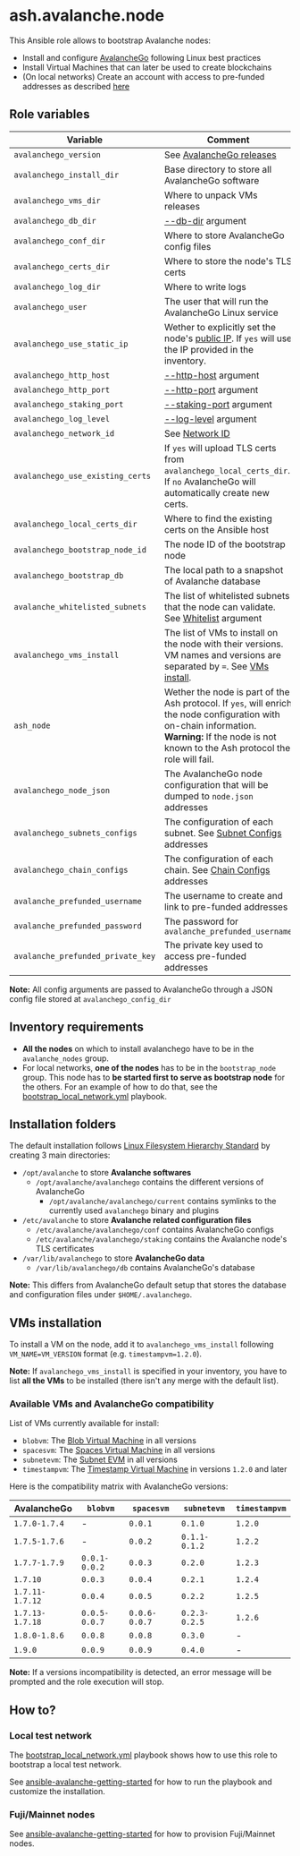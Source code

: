 # ash.avalanche.node

This Ansible role allows to bootstrap Avalanche nodes:

- Install and configure [AvalancheGo](https://github.com/ava-labs/avalanchego) following Linux best practices
- Install Virtual Machines that can later be used to create blockchains
- (On local networks) Create an account with access to pre-funded addresses as described [here](https://docs.avax.network/build/tutorials/platform/fund-a-local-test-network)

## Role variables

| Variable                          | Comment                                                                                                                                                                                            | Default value                                                  |
| --------------------------------- | -------------------------------------------------------------------------------------------------------------------------------------------------------------------------------------------------- | -------------------------------------------------------------- |
| `avalanchego_version`             | See [AvalancheGo releases](https://github.com/ava-labs/avalanchego/releases)                                                                                                                       | `1.9.0`                                                        |
| `avalanchego_install_dir`         | Base directory to store all AvalancheGo software                                                                                                                                                   | `/opt/avalanche/avalanchego`                                   |
| `avalanchego_vms_dir`             | Where to unpack VMs releases                                                                                                                                                                       | `/opt/avalanche/vms`                                           |
| `avalanchego_db_dir`              | [--db-dir](https://docs.avax.network/build/references/avalanchego-config-flags#--db-dir-string-file-path) argument                                                                                 | `/var/lib/avalanchego/db`                                      |
| `avalanchego_conf_dir`            | Where to store AvalancheGo config files                                                                                                                                                            | `/etc/avalanche/avalanchego/conf`                              |
| `avalanchego_certs_dir`           | Where to store the node's TLS certs                                                                                                                                                                | `/etc/avalanche/avalanchego/staking`                           |
| `avalanchego_log_dir`             | Where to write logs                                                                                                                                                                                | `/var/log/avalanche/avalanchego`                               |
| `avalanchego_user`                | The user that will run the AvalancheGo Linux service                                                                                                                                               | `avalanche`                                                    |
| `avalanchego_use_static_ip`       | Wether to explicitly set the node's [public IP](https://docs.avax.network/build/references/avalanchego-config-flags#public-ip). If `yes` will use the IP provided in the inventory.                | `yes`                                                          |
| `avalanchego_http_host`           | [--http-host](https://docs.avax.network/build/references/avalanchego-config-flags#--http-host-string) argument                                                                                     | `127.0.0.1`                                                    |
| `avalanchego_http_port`           | [--http-port](https://docs.avax.network/build/references/avalanchego-config-flags#--http-port-int) argument                                                                                        | `9650`                                                         |
| `avalanchego_staking_port`        | [--staking-port](https://docs.avax.network/build/references/avalanchego-config-flags#--staking-port-int) argument                                                                                  | `9651`                                                         |
| `avalanchego_log_level`           | [--log-level](https://docs.avax.network/build/references/avalanchego-config-flags/#--log-level-string-off-fatal-error-warn-info-debug-verbo) argument                                              | `info`                                                         |
| `avalanchego_network_id`          | See [Network ID](https://docs.avax.network/build/references/avalanchego-config-flags/#network-id)                                                                                                  | `fuji`                                                         |
| `avalanchego_use_existing_certs`  | If `yes` will upload TLS certs from `avalanchego_local_certs_dir`. If `no` AvalancheGo will automatically create new certs.                                                                        | `no`                                                           |
| `avalanchego_local_certs_dir`     | Where to find the existing certs on the Ansible host                                                                                                                                               | `"{{ playbook_dir }}/files/certs"`                             |
| `avalanchego_bootstrap_node_id`   | The node ID of the bootstrap node                                                                                                                                                                  | `NodeID-7Xhw2mDxuDS44j42TCB6U5579esbSt3Lg`                     |
| `avalanchego_bootstrap_db`        | The local path to a snapshot of Avalanche database                                                                                                                                                 | `""`                                                           |
| `avalanche_whitelisted_subnets`   | The list of whitelisted subnets that the node can validate. See [Whitelist](https://docs.avax.network/nodes/maintain/avalanchego-config-flags#whitelist) argument                                  | `""`                                                           |
| `avalanchego_vms_install`         | The list of VMs to install on the node with their versions. VM names and versions are separated by `=`. See [VMs install](#vms-installation).                                                      | `['timestampvm=1.2.0']`                                        |
| `ash_node`                        | Wether the node is part of the Ash protocol. If `yes`, will enrich the node configuration with on-chain information. **Warning:** If the node is not known to the Ash protocol the role will fail. | `no`                                                           |
| `avalanchego_node_json`           | The AvalancheGo node configuration that will be dumped to `node.json` addresses                                                                                                                    | NA                                                             |
| `avalanchego_subnets_configs`     | The configuration of each subnet. See [Subnet Configs](https://docs.avax.network/nodes/maintain/subnet-configs) addresses                                                                          | `{}`                                                           |
| `avalanchego_chain_configs`       | The configuration of each chain. See [Chain Configs](https://docs.avax.network/nodes/maintain/chain-config-flags) addresses                                                                        | `{ C: { state-sync-enabled: true }}`                           |
| `avalanche_prefunded_username`    | The username to create and link to pre-funded addresses                                                                                                                                            | `ewoq`                                                         |
| `avalanche_prefunded_password`    | The password for `avalanche_prefunded_username`                                                                                                                                                    | `I_l1ve_@_Endor`                                               |
| `avalanche_prefunded_private_key` | The private key used to access pre-funded addresses                                                                                                                                                | `PrivateKey-ewoqjP7PxY4yr3iLTpLisriqt94hdyDFNgchSxGGztUrTXtNN` |

**Note:** All config arguments are passed to AvalancheGo through a JSON config file stored at `avalanchego_config_dir`

## Inventory requirements

- **All the nodes** on which to install avalanchego have to be in the `avalanche_nodes` group.
- For local networks, **one of the nodes** has to be in the `bootstrap_node` group. This node has to **be started first to serve as bootstrap node** for the others. For an example of how to do that, see the [bootstrap_local_network.yml](../../playbooks/bootstrap_local_network.yml) playbook.

## Installation folders

The default installation follows [Linux Filesystem Hierarchy Standard](https://refspecs.linuxfoundation.org/FHS_3.0/fhs-3.0.html) by creating 3 main directories:

- `/opt/avalanche` to store **Avalanche softwares**
  - `/opt/avalanche/avalanchego` contains the different versions of AvalancheGo
    - `/opt/avalanche/avalanchego/current` contains symlinks to the currently used `avalanchego` binary and plugins
- `/etc/avalanche` to store **Avalanche related configuration files**
  - `/etc/avalanche/avalanchego/conf` contains AvalancheGo configs
  - `/etc/avalanche/avalanchego/staking` contains the Avalanche node's TLS certificates
- `/var/lib/avalanchego` to store **AvalancheGo data**
  - `/var/lib/avalanchego/db` contains AvalancheGo's database

**Note:** This differs from AvalancheGo default setup that stores the database and configuration files under `$HOME/.avalanchego`.

## VMs installation

To install a VM on the node, add it to `avalanchego_vms_install` following `VM_NAME=VM_VERSION` format (e.g. `timestampvm=1.2.0`).

**Note:** If `avalanchego_vms_install` is specified in your inventory, you have to list **all the VMs** to be installed (there isn't any merge with the default list).

### Available VMs and AvalancheGo compatibility

List of VMs currently available for install:

- `blobvm`: The [Blob Virtual Machine](https://github.com/ava-labs/blobvm) in all versions
- `spacesvm`: The [Spaces Virtual Machine](https://github.com/ava-labs/spacesvm) in all versions
- `subnetevm`: The [Subnet EVM](https://github.com/ava-labs/subnet-evm) in all versions
- `timestampvm`: The [Timestamp Virtual Machine](https://github.com/ava-labs/timestampvm) in versions `1.2.0` and later

Here is the compatibility matrix with AvalancheGo versions:

| AvalancheGo     | `blobvm`      | `spacesvm`    | `subnetevm`   | `timestampvm` |
| --------------- | ------------- | ------------- | ------------- | ------------- |
| `1.7.0-1.7.4`   | -             | `0.0.1`       | `0.1.0`       | `1.2.0`       |
| `1.7.5-1.7.6`   | -             | `0.0.2`       | `0.1.1-0.1.2` | `1.2.2`       |
| `1.7.7-1.7.9`   | `0.0.1-0.0.2` | `0.0.3`       | `0.2.0`       | `1.2.3`       |
| `1.7.10`        | `0.0.3`       | `0.0.4`       | `0.2.1`       | `1.2.4`       |
| `1.7.11-1.7.12` | `0.0.4`       | `0.0.5`       | `0.2.2`       | `1.2.5`       |
| `1.7.13-1.7.18` | `0.0.5-0.0.7` | `0.0.6-0.0.7` | `0.2.3-0.2.5` | `1.2.6`       |
| `1.8.0-1.8.6`   | `0.0.8`       | `0.0.8`       | `0.3.0`       | -             |
| `1.9.0`         | `0.0.9`       | `0.0.9`       | `0.4.0`       | -             |

**Note:** If a versions incompatibility is detected, an error message will be prompted and the role execution will stop.

## How to?

### Local test network

The [bootstrap_local_network.yml](../../playbooks/bootstrap_local_network.yml) playbook shows how to use this role to bootstrap a local test network.

See [ansible-avalanche-getting-started](https://github.com/AshAvalanche/ansible-avalanche-getting-started) for how to run the playbook and customize the installation.

### Fuji/Mainnet nodes

See [ansible-avalanche-getting-started](https://github.com/AshAvalanche/ansible-avalanche-getting-started) for how to provision Fuji/Mainnet nodes.
